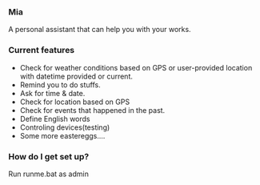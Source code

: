 ### Mia ###
A personal assistant that can help you with your works.
### Current features ###
- Check for weather conditions based on GPS or user-provided location with datetime provided or current.
- Remind you to do stuffs.
- Ask for time & date.
- Check for location based on GPS
- Check for events that happened in the past.
- Define English words
- Controling devices(testing)
- Some more eastereggs....

### How do I get set up? ###

Run runme.bat as admin